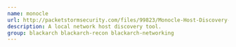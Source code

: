 ```yaml
---
name: monocle
url: http://packetstormsecurity.com/files/99823/Monocle-Host-Discovery-Tool-1.0.html
description: A local network host discovery tool.
group: blackarch blackarch-recon blackarch-networking
---
```

